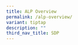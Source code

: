 ```yaml
---
title: ALP Overview
permalink: /alp-overview/
variant: tiptap
description: ""
third_nav_title: SDP
---
```

